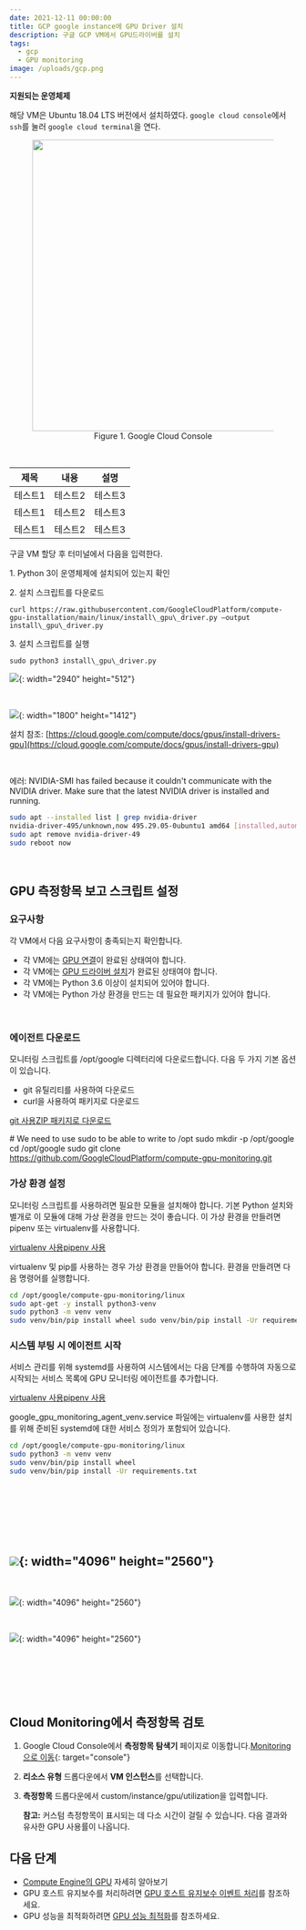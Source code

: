 ```yaml
---
date: 2021-12-11 00:00:00
title: GCP google instance에 GPU Driver 설치
description: 구글 GCP VM에서 GPU드라이버를 설치
tags:
  - gcp
  - GPU monitoring
image: /uploads/gcp.png
---
```



**지원되는 운영체제**

해당 VM은 Ubuntu 18.04 LTS 버전에서 설치하였다. `google cloud console`에서 `ssh`를 눌러 `google cloud terminal`을 연다.

<figure style="text-align:center;">
  <img src="/uploads/7.png" width="2940" height="512">
  <figcaption>
    Figure 1. Google Cloud Console
  </figcaption>
</figure>

<br>


|제목|내용|설명|
|------|---|---|
|테스트1|테스트2|테스트3|
|테스트1|테스트2|테스트3|
|테스트1|테스트2|테스트3|
구글 VM 할당 후 터미널에서 다음을 입력한다.

1\. Python 3이 운영체제에 설치되어 있는지 확인

2\. 설치 스크립트를 다운로드

`curl https://raw.githubusercontent.com/GoogleCloudPlatform/compute-gpu-installation/main/linux/install\_gpu\_driver.py –output install\_gpu\_driver.py`

3\. 설치 스크립트를 실행

`sudo python3 install\_gpu\_driver.py`

![](/uploads/7.png){: width="2940" height="512"}

&nbsp;

![](/uploads/6.png){: width="1800" height="1412"}

설치 참조: [https://cloud.google.com/compute/docs/gpus/install-drivers-gpu](https://cloud.google.com/compute/docs/gpus/install-drivers-gpu)

&nbsp;

에러: NVIDIA-SMI has failed because it couldn't communicate with the NVIDIA driver. Make sure that the latest NVIDIA driver is installed and running.

```bash
sudo apt --installed list | grep nvidia-driver
nvidia-driver-495/unknown,now 495.29.05-0ubuntu1 amd64 [installed,automatic]
sudo apt remove nvidia-driver-49
sudo reboot now
```

&nbsp;

## GPU 측정항목 보고 스크립트 설정

### 요구사항

각 VM에서 다음 요구사항이 충족되는지 확인합니다.

* 각 VM에는&nbsp;[GPU 연결](https://cloud.google.com/compute/docs/gpus/create-vm-with-gpus)이 완료된 상태여야 합니다.
* 각 VM에는&nbsp;[GPU 드라이버 설치](https://cloud.google.com/compute/docs/gpus/install-drivers-gpu#install-gpu-driver)가 완료된 상태여야 합니다.
* 각 VM에는 Python 3.6 이상이 설치되어 있어야 합니다.
* 각 VM에는 Python 가상 환경을 만드는 데 필요한 패키지가 있어야 합니다.

&nbsp;

### 에이전트 다운로드

모니터링 스크립트를 /opt/google 디렉터리에 다운로드합니다. 다음 두 가지 기본 옵션이 있습니다.

* git 유틸리티를 사용하여 다운로드
* curl을 사용하여 패키지로 다운로드

[git 사용](https://cloud.google.com/compute/docs/gpus/monitor-gpus#git-%EC%82%AC%EC%9A%A9)[ZIP 패키지로 다운로드](https://cloud.google.com/compute/docs/gpus/monitor-gpus#zip-%ED%8C%A8%ED%82%A4%EC%A7%80%EB%A1%9C-%EB%8B%A4%EC%9A%B4%EB%A1%9C%EB%93%9C)

\# We need to use sudo to be able to write to /opt sudo mkdir -p /opt/google cd /opt/google sudo git clone https://github.com/GoogleCloudPlatform/compute-gpu-monitoring.git

### 가상 환경 설정

모니터링 스크립트를 사용하려면 필요한 모듈을 설치해야 합니다. 기본 Python 설치와 별개로 이 모듈에 대해 가상 환경을 만드는 것이 좋습니다. 이 가상 환경을 만들려면 pipenv 또는 virtualenv를 사용합니다.

[virtualenv 사용](https://cloud.google.com/compute/docs/gpus/monitor-gpus#virtualenv-%EC%82%AC%EC%9A%A9)[pipenv 사용](https://cloud.google.com/compute/docs/gpus/monitor-gpus#pipenv-%EC%82%AC%EC%9A%A9)

virtualenv 및 pip를 사용하는 경우 가상 환경을 만들어야 합니다. 환경을 만들려면 다음 명령어를 실행합니다.

```bash
cd /opt/google/compute-gpu-monitoring/linux
sudo apt-get -y install python3-venv
sudo python3 -m venv venv
sudo venv/bin/pip install wheel sudo venv/bin/pip install -Ur requirements.txt
```

### 시스템 부팅 시 에이전트 시작

서비스 관리를 위해 systemd를 사용하여 시스템에서는 다음 단계를 수행하여 자동으로 시작되는 서비스 목록에 GPU 모니터링 에이전트를 추가합니다.

[virtualenv 사용](https://cloud.google.com/compute/docs/gpus/monitor-gpus#virtualenv-%EC%82%AC%EC%9A%A9)[pipenv 사용](https://cloud.google.com/compute/docs/gpus/monitor-gpus#pipenv-%EC%82%AC%EC%9A%A9)

google\_gpu\_monitoring\_agent\_venv.service 파일에는 virtualenv를 사용한 설치를 위해 준비된 systemd에 대한 서비스 정의가 포함되어 있습니다.

```bash
cd /opt/google/compute-gpu-monitoring/linux
sudo python3 -m venv venv
sudo venv/bin/pip install wheel
sudo venv/bin/pip install -Ur requirements.txt
```

## &nbsp;

## &nbsp;

## ![](/uploads/3.png){: width="4096" height="2560"}

&nbsp;

![](/uploads/4.png){: width="4096" height="2560"}

&nbsp;

![](/uploads/5.png){: width="4096" height="2560"}

&nbsp;

&nbsp;

&nbsp;

## Cloud Monitoring에서 측정항목 검토

1. Google Cloud Console에서&nbsp;**측정항목 탐색기**&nbsp;페이지로 이동합니다.[Monitoring으로 이동](https://console.cloud.google.com/monitoring/metrics-explorer){: target="console"}
2. **리소스 유형**&nbsp;드롭다운에서&nbsp;**VM 인스턴스**를 선택합니다.
3. **측정항목**&nbsp;드롭다운에서 custom/instance/gpu/utilization을 입력합니다.

   **참고:**&nbsp;커스텀 측정항목이 표시되는 데 다소 시간이 걸릴 수 있습니다. 다음 결과와 유사한 GPU 사용률이 나옵니다.

## 다음 단계

* [Compute Engine의 GPU](https://cloud.google.com/compute/docs/gpus)&nbsp;자세히 알아보기
* GPU 호스트 유지보수를 처리하려면&nbsp;[GPU 호스트 유지보수 이벤트 처리](https://cloud.google.com/compute/docs/gpus/gpu-host-maintenance)를 참조하세요.
* GPU 성능을 최적화하려면&nbsp;[GPU 성능 최적화](https://cloud.google.com/compute/docs/gpus/optimize-gpus)를 참조하세요.
